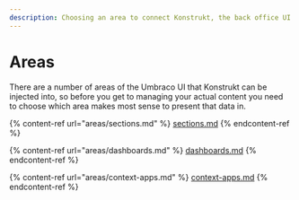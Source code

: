 ```yaml
---
description: Choosing an area to connect Konstrukt, the back office UI builder for Umbraco.
---
```


# Areas

There are a number of areas of the Umbraco UI that Konstrukt can be injected into, so before you get to managing your actual content you need to choose which area makes most sense to present that data in.

{% content-ref url="areas/sections.md" %}
[sections.md](areas/sections.md)
{% endcontent-ref %}

{% content-ref url="areas/dashboards.md" %}
[dashboards.md](areas/dashboards.md)
{% endcontent-ref %}

{% content-ref url="areas/context-apps.md" %}
[context-apps.md](areas/context-apps.md)
{% endcontent-ref %}
